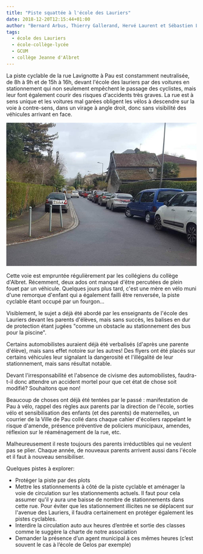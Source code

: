 ```yaml
---
title: "Piste squattée à l'école des Lauriers"
date: 2018-12-20T12:15:44+01:00
author: "Bernard Arbus, Thierry Gallerand, Hervé Laurent et Sébastien Lamy"
tags:
  - école des Lauriers
  - école-collège-lycée
  - GCUM
  - collège Jeanne d'Albret
---
```


La piste cyclable de la rue Lavignotte à Pau est constamment neutralisée, de 8h
 à 9h et de 15h à 16h, devant l'école des lauriers par des voitures en 
stationnement qui non seulement empêchent le passage des cyclistes, mais leur 
font également courir des risques d'accidents très graves. La rue est
 à sens unique et les voitures mal garées obligent les vélos à descendre sur la
 voie à contre-sens, dans un virage à angle droit, donc sans visibilité des 
véhicules arrivant en face.

![photo du virage](virage.jpg)

Cette voie est empruntée régulièrement par les collégiens du collège
d'Albret. Récemment, deux ados ont manqué d'être percutées
de plein fouet par un véhicule. Quelques jours plus tard, c'est une mère en 
vélo muni d'une remorque d'enfant qui a également failli être renversée, la 
piste cyclable étant occupé par un fourgon...

Visiblement, le sujet a déjà été abordé par les enseignants de l'école des
Lauriers devant les parents d'élèves, mais sans succès, les balises en dur de
protection étant jugées "comme un obstacle au stationnement des bus pour la
piscine".

Certains automobilistes auraient déjà été verbalisés (d'après une parente 
d'élève), mais sans effet notoire sur les autres!
Des flyers ont été placés sur certains véhicules  leur signalant la dangerosité 
et l'illégalité de leur stationnement, mais sans résultat notable.


Devant l'irresponsabilité et l'absence de civisme des automobilistes, faudra-
t-il donc attendre un accident mortel pour que cet état de chose soit modifié?
Souhaitons que non!

Beaucoup de choses ont déjà été tentées par le passé : manifestation de Pau à 
vélo, rappel des règles aux parents par la direction de l'école, sorties vélo 
et sensibilisation des enfants (et des parents) de maternelles, un courrier de 
la Ville de Pau collé dans chaque cahier d'écoliers rappelant le risque 
d'amende, présence préventive de policiers municipaux, amendes, réflexion sur 
le réaménagement de la rue, etc.

Malheureusement il reste toujours des parents irréductibles qui ne veulent pas 
se plier. Chaque année, de nouveaux parents arrivent aussi dans l'école et il 
faut à nouveau sensibiliser.

Quelques pistes à explorer:

* Protéger la piste par des plots
* Mettre les stationnements à côté de la piste cyclable et aménager la 
voie de circulation sur les stationnements actuels. Il faut pour cela assumer 
qu'il y aura une baisse de nombre de stationnements dans cette rue. Pour éviter
que les stationnement illicites ne se déplacent sur l'avenue des Lauriers, il 
faudra certainement en protéger également les pistes cyclables.
* Interdire la circulation auto aux heures d’entrée et sortie des classes comme
le suggère la charte de notre association
* Demander la présence d’un agent municipal à ces mêmes heures (c’est souvent le cas à l’école de Gelos par exemple)

